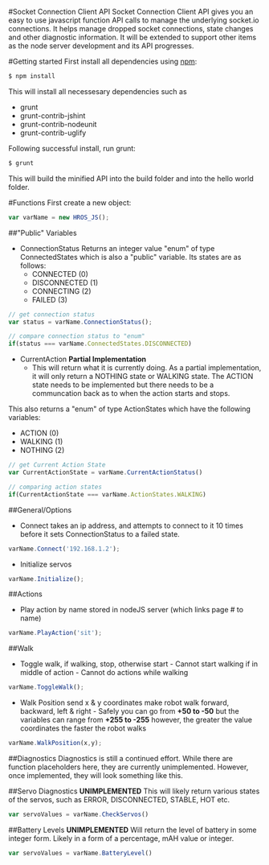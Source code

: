#Socket Connection Client API
Socket Connection Client API gives you an easy to use javascript function API calls to manage the underlying socket.io connections. It helps manage dropped socket connections, state changes and other diagnostic information. It will be extended to support other items as the node server development and its API progresses.


#Getting started
First install all dependencies using [npm](http://npmjs.org/): 
```bash
$ npm install
```

This will install all necessesary dependencies such as 
*    grunt
*    grunt-contrib-jshint
*    grunt-contrib-nodeunit
*    grunt-contrib-uglify

Following successful install, run grunt: 
```bash
$ grunt
```

This will build the minified API into the build folder and into the hello world folder. 


#Functions
First create a new object:
```js
var varName = new HROS_JS();
```
##"Public" Variables
*  ConnectionStatus
Returns an integer value "enum" of type ConnectedStates which is also a "public" variable. Its states are as follows:
	-  CONNECTED (0)
	-  DISCONNECTED (1)
	-  CONNECTING (2)
	-  FAILED (3)

```js
// get connection status
var status = varName.ConnectionStatus();

// compare connection status to "enum"
if(status === varName.ConnectedStates.DISCONNECTED)
```

*  CurrentAction **Partial Implementation**
	-  This will return what it is currently doing. As a partial implementation, it will only return a NOTHING state or WALKING state. The ACTION state needs to be implemented but there needs to be a communcation back as to when the action starts and stops. 

This also returns a "enum" of type ActionStates which have the following variables:
-  ACTION (0)
-  WALKING (1)
-  NOTHING (2)

```js
// get Current Action State
var CurrentActionState = varName.CurrentActionStatus()

// comparing action states
if(CurrentActionState === varName.ActionStates.WALKING)
```



##General/Options
*  Connect takes an ip address, and attempts to connect to it 10 times before it sets ConnectionStatus to a failed state. 
```js
varName.Connect('192.168.1.2');
```
*  Initialize servos
```js
varName.Initialize();
```
##Actions
*   Play action by name stored in nodeJS server (which links page # to name)
```js
varName.PlayAction('sit');
```
##Walk
*    Toggle walk, if walking, stop, otherwise start
	- Cannot start walking if in middle of action
	- Cannot do actions while walking
```js
varName.ToggleWalk();
```
*    Walk Position send x & y coordinates make robot walk forward, backward, left & right
	- Safely you can go from **+50 to -50** but the variables can range from **+255 to -255** however, the greater the value coordinates the faster the robot walks
```js
varName.WalkPosition(x,y);
```

##Diagnostics
Diagnostics is still a continued effort. While there are function placeholders here, they are currently unimplemented. However, once implemented, they will look something like this. 

##Servo Diagnostics **UNIMPLEMENTED**
This will likely return various states of the servos, such as ERROR, DISCONNECTED, STABLE, HOT etc.
```js
var servoValues = varName.CheckServos()
```

##Battery Levels **UNIMPLEMENTED**
Will return the level of battery in some integer form. Likely in a form of a percentage, mAH value or integer. 
```js
var servoValues = varName.BatteryLevel()
```


